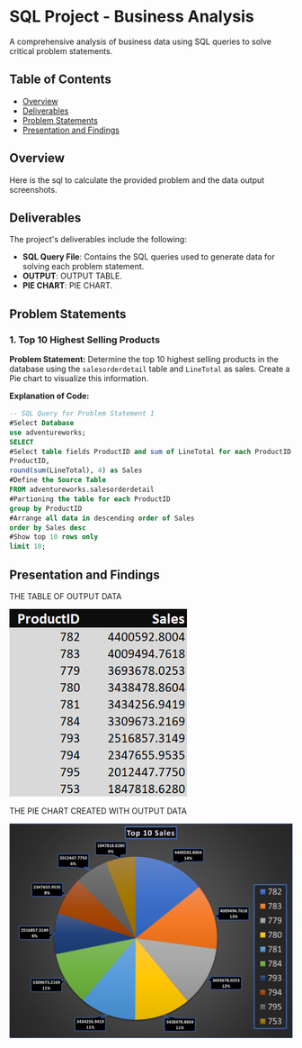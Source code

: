 # SQL Project - Business Analysis

A comprehensive analysis of business data using SQL queries to solve critical problem statements.

## Table of Contents
- [Overview](#overview)
- [Deliverables](#Deliverables)
- [Problem Statements](#Problem-Statements)
- [Presentation and Findings](#Presentation-and-Findings)

## Overview

Here is the sql to calculate the provided problem and the data output screenshots.


## Deliverables

The project's deliverables include the following:

- **SQL Query File**: Contains the SQL queries used to generate data for solving each problem statement.
- **OUTPUT**: OUTPUT TABLE.
- **PIE CHART**: PIE CHART.

## Problem Statements

### 1. Top 10 Highest Selling Products
**Problem Statement:** Determine the top 10 highest selling products in the database using the `salesorderdetail` table and `LineTotal` as sales. Create a Pie chart to visualize this information.

**Explanation of Code:** 

```sql
-- SQL Query for Problem Statement 1
#Select Database
use adventureworks;
SELECT
#Select table fields ProductID and sum of LineTotal for each ProductID
ProductID,
round(sum(LineTotal), 4) as Sales
#Define the Source Table
FROM adventureworks.salesorderdetail
#Partioning the table for each ProductID
group by ProductID
#Arrange all data in descending order of Sales
order by Sales desc 
#Show top 10 rows only
limit 10;
```

## Presentation and Findings

THE TABLE OF OUTPUT DATA

![Table Output of Data](Table_Question_1.png)

THE PIE CHART CREATED WITH OUTPUT DATA

![Pie Chart of Data](PIE_Chart_Question_1.png)
